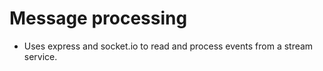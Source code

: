 # Message processing

- Uses express and socket.io to read and process events from a stream service.